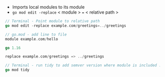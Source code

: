 * Imports local modules to its module
* `go mod edit -replace` < module > `=` < relative path >

```go
// Terminal - Point module to relative path
go mod edit -replace example.com/greetings=../greetings

// go.mod - add line to file
module example.com/hello

go 1.16

replace example.com/greetings => ../greetings

// Terminal - run tidy to add semver version where module is included ./hello
go mod tidy

```
